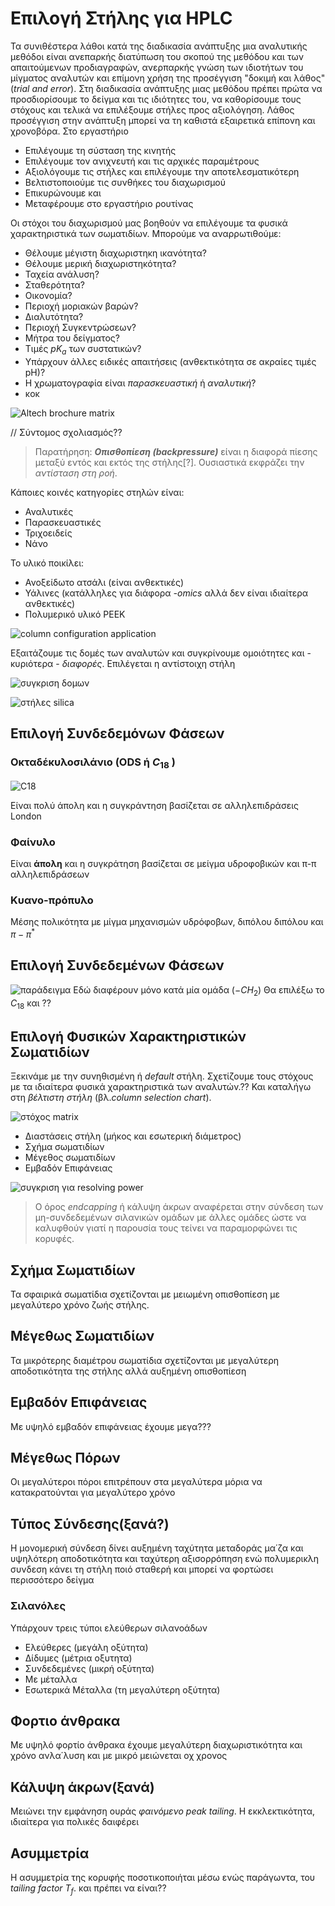 # Επιλογή Στήλης για HPLC

Τα συνιθέστερα λάθοι κατά της διαδικασία ανάπτυξης μια αναλυτικής μεθόδοι είναι ανεπαρκής διατύπωση
του σκοπού της μεθόδου και των απαιτούμενων προδιαγραφών, ανερπαρκής γνώση των ιδιοτήτων του μίγματος
αναλυτών και επίμονη χρήση της προσέγγιση "δοκιμή και λάθος" (*trial and error*). Στη διαδικασία ανάπτυξης
μιας μεθόδου πρέπει πρώτα να προσδιορίσουμε το δείγμα και τις ιδιότητες του,  να καθορίσουμε τους στόχους και τελικά να επιλέξουμε στήλες προς αξιολόγηση. Λάθος προσέγγιση στην ανάπτυξη μπορεί να τη καθιστά εξαιρετικά επίπονη και χρονοβόρα.
Στο εργαστήριο

* Επιλέγουμε τη σύσταση της κινητής
* Επιλέγουμε τον ανιχνευτή και τις αρχικές παραμέτρους
* Αξιολόγουμε τις στήλες και επιλέγουμε την αποτελεσματικότερη
* Βελτιστοποιούμε τις συνθήκες του διαχωρισμού
* Επικυρώνουμε και
* Μεταφέρουμε στο εργαστήριο ρουτίνας

Οι στόχοι του διαχωρισμού μας βοηθούν να επιλέγουμε τα φυσικά χαρακτηριστικά των σωματιδίων. Μπορούμε να αναρρωτιθούμε:

* Θέλουμε μέγιστη διαχωριστηκη ικανότητα?
* Θέλουμε μερική διαχωριστηκότητα?
* Ταχεία ανάλυση?
* Σταθερότητα?
* Οικονομία?
* Περιοχή μοριακών βαρών?
* Διαλυτότητα?
* Περιοχή Συγκεντρώσεων?
* Μήτρα του δείγματος?
* Τιμές $pK_a$ των συστατικών?
* Υπάρχουν άλλες ειδικές απαιτήσεις (ανθεκτικότητα σε ακραίες τιμές pH)?
* Η χρωματογραφία είναι *παρασκευαστική* ή *αναλυτική*?
* κοκ

![Altech brochure matrix]()

// Σύντομος σχολιασμός??
>Παρατήρηση:
>***Οπισθοπίεση (backpressure)*** είναι η διαφορά πίεσης μεταξύ εντός και εκτός της στήλης[?]. Ουσιαστικά εκφράζει την *αντίσταση στη ροή*.

Κάποιες κοινές κατηγορίες στηλών είναι:

* Αναλυτικές
* Παρασκευαστικές
* Τριχοειδείς
* Νάνο

Το υλικό ποικίλει:

* Ανοξείδωτο ατσάλι (είναι ανθεκτικές)
* Υάλινες (κατάλληλες για διάφορα *-omics* αλλά δεν είναι ιδιαίτερα ανθεκτικές)
* Πολυμερικό υλικό PEEK

![column configuration application]()

Εξαιτάζουμε τις δομές των αναλυτών και συγκρίνουμε ομοιότητες και - κυριότερα - *διαφορές*. Επιλέγεται η αντίστοιχη στήλη

![συγκριση δομων]()

![στήλες silica]()

## Επιλογή Συνδεδεμόνων Φάσεων

### Οκταδέκυλοσιλάνιο (ODS ή $C_{18}$ )

![C18]()

Είναι πολύ άπολη και η συγκράντηση βασίζεται σε αλληλεπιδράσεις London

### Φαίνυλο

Είναι **άπολη** και η συγκράτηση βασίζεται σε μείγμα υδροφοβικών και π-π αλληλεπιδράσεων

### Κυανο-πρόπυλο

Μέσης πολικότητα με μίγμα μηχανισμών υδρόφοβων, διπόλου διπόλου και $π-π^{*}$

## Επιλογή Συνδεδεμένων Φάσεων

![παράδειγμα]()
Εδώ διαφέρουν μόνο κατά μία ομάδα ($-CH_2$)
Θα επιλέξω το $C_{18}$ και ??

## Επιλογή Φυσικών Χαρακτηριστικών Σωματιδίων

Ξεκινάμε με την συνηθισμένη ή *default* στήλη. Σχετίζουμε τους στόχους με τα ιδιαίτερα φυσικά χαρακτηριστικά των αναλυτών.?? Και καταλήγω στη *βέλτιστη στήλη* (βλ.*column selection chart*).

![στόχος matrix]()

* Διαστάσεις στήλη (μήκος και εσωτερική διάμετρος)
* Σχήμα σωματιδίων
* Μέγεθος σωματιδίων
* Εμβαδόν Επιφάνειας

![συγκριση για resolving power]()



>Ο όρος *endcapping* ή κάλυψη άκρων αναφέρεται στην σύνδεση των μη-συνδεδεμένων σιλανικών ομάδων με άλλες ομάδες ώστε να καλυφθούν γιατί η παρουσία τους τείνει να παραμορφώνει τις κορυφές.


## Σχήμα Σωματιδίων

Τα σφαιρικά σωματίδια σχετίζονται με μειωμένη οπισθοπίεση με μεγαλύτερο χρόνο ζωής στήλης.

## Μέγεθως Σωματιδίων

Τα μικρότερης διαμέτρου σωματίδια σχετίζονται με μεγαλύτερη αποδοτικότητα της στήλης αλλά αυξημένη οπισθοπίεση

## Εμβαδόν Επιφάνειας

Με υψηλό εμβαδόν επιφάνειας έχουμε μεγα???


## Μέγεθως Πόρων

Οι μεγαλύτεροι πόροι επιτρέπουν στα μεγαλύτερα μόρια να κατακρατούνται για μεγαλύτερο χρόνο

## Τύπος Σύνδεσης(ξανά?)

Η μονομερική σύνδεση δίνει αυξημένη ταχύτητα μεταδοράς μα΄ζα και υψηλότερη αποδοτικότητα και ταχύτερη αξισορρόπηση ενώ πολυμερικλη συνδεση κάνει τη στήλη ποιό σταθερή και μπορεί να φορτώσει περισσότερο δείγμα

### Σιλανόλες

Υπάρχουν τρεις τύποι ελεύθερων σιλανοάδων

* Ελεύθερες (μεγάλη οξύτητα)
* Δίδυμες (μέτρια οξυτητα)
* Συνδεδεμένες (μικρή οξύτητα)
* Με μέταλλα
* Εσωτερικά Μέταλλα (τη μεγαλύτερη οξύτητα)

## Φορτιο άνθρακα

Με υψηλό φορτίο άνθρακα έχουμε μεγαλύτερη διαχωριστικότητα και χρόνο ανλα΄λυση και με μικρό μειώνεται οχ χρονος

## Κάλυψη άκρων(ξανά)

Μειώνει την εμφάνηση ουράς *φαινόμενο peak tailing*. Η εκκλεκτικότητα, ιδιαίτερα για πολικές δαιφέρει



## Ασυμμετρία

Η ασυμμετρία της κορυφής ποσοτικοποιήται μέσω ενώς παράγωντα, του *tailing factor $T_f$*. και πρέπει να είναι??